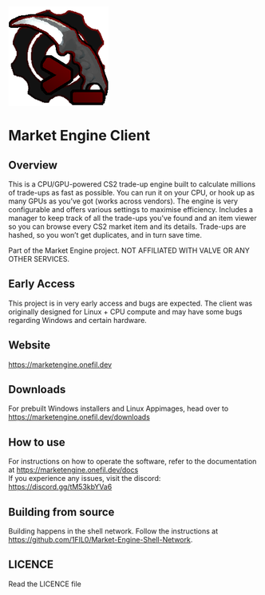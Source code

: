 ![](readme_assets/market_engine_client.png)

# Market Engine Client

## Overview

This is a CPU/GPU-powered CS2 trade-up engine built to calculate millions of trade-ups as fast as possible. You can run it on your CPU, or hook up as many GPUs as you’ve got (works across vendors). The engine is very configurable and offers various settings to maximise efficiency. Includes a manager to keep track of all the trade-ups you've found and an item viewer so you can browse every CS2 market item and its details. Trade-ups are hashed, so you won’t get duplicates, and in turn save time.

Part of the Market Engine project. NOT AFFILIATED WITH VALVE OR ANY OTHER SERVICES.

## Early Access
This project is in very early access and bugs are expected. The client was originally designed for Linux + CPU compute and may have some bugs regarding Windows and certain hardware.

## Website

https://marketengine.onefil.dev

## Downloads

For prebuilt Windows installers and Linux Appimages, head over to https://marketengine.onefil.dev/downloads

## How to use

For instructions on how to operate the software, refer to the documentation at https://marketengine.onefil.dev/docs  
If you experience any issues, visit the discord: https://discord.gg/tM53kbYVa6

## Building from source

Building happens in the shell network. Follow the instructions at https://github.com/1FIL0/Market-Engine-Shell-Network.

## LICENCE

Read the LICENCE file

